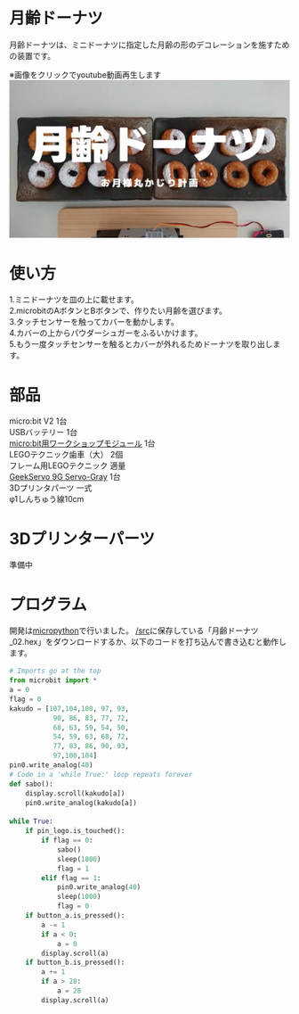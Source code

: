 # 月齢ドーナツ
月齢ドーナツは、ミニドーナツに指定した月齢の形のデコレーションを施すための装置です。

※画像をクリックでyoutube動画再生します  
[![月齢ドーナツ](https://github.com/airpocket-soundman/moon_donuts/blob/main/image/thumbnail.png)](https://www.youtube.com/watch?v=IT8nSHDabr0)

# 使い方
1.ミニドーナツを皿の上に載せます。  
2.microbitのAボタンとBボタンで、作りたい月齢を選びます。  
3.タッチセンサーを触ってカバーを動かします。  
4.カバーの上からパウダーシュガーをふるいかけます。  
5.もう一度タッチセンサーを触るとカバーが外れるためドーナツを取り出します。  

# 部品
micro:bit V2 1台  
USBバッテリー 1台  
[micro:bit用ワークショップモジュール](https://www.switch-science.com/products/5489) 1台  
LEGOテクニック歯車（大） 2個  
フレーム用LEGOテクニック 適量  
[GeekServo 9G Servo-Gray](https://www.switch-science.com/products/6811) 1台  
3Dプリンタパーツ 一式  
φ1しんちゅう線10cm  

# 3Dプリンターパーツ
準備中

# プログラム
開発は[micropython](https://python.microbit.org/v/3/)で行いました。
[/src](https://github.com/airpocket-soundman/moon_donuts/tree/main/src)に保存している「月齢ドーナツ_02.hex」をダウンロードするか、以下のコードを打ち込んで書き込むと動作します。

```python
# Imports go at the top
from microbit import *
a = 0
flag = 0
kakudo = [107,104,100, 97, 93,
           90, 86, 83, 77, 72,
           68, 63, 59, 54, 50,
           54, 59, 63, 68, 72,
           77, 83, 86, 90, 93,
           97,100,104]
pin0.write_analog(40)
# Code in a 'while True:' loop repeats forever
def sabo():
    display.scroll(kakudo[a])
    pin0.write_analog(kakudo[a])

while True:
    if pin_logo.is_touched():
        if flag == 0:
            sabo()
            sleep(1000)
            flag = 1
        elif flag == 1:
            pin0.write_analog(40)
            sleep(1000)
            flag = 0
    if button_a.is_pressed():
        a -= 1
        if a < 0:
            a = 0
        display.scroll(a)
    if button_b.is_pressed():
        a += 1
        if a > 28:
            a = 28
        display.scroll(a)

```


